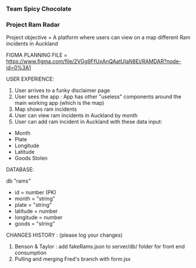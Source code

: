 ### Team Spicy Chocolate 
### Project Ram Radar

Project objective = A platform where users can view on a map different Ram incidents in Auckland 

FIGMA PLANNING FILE = https://www.figma.com/file/2VGg9FfUxAnQAatUIaN8Ei/RAMDAR?node-id=0%3A1

USER EXPERIENCE: 

1) User arrives to a funky disclaimer page 
2) User sees the app : 
  App has other "useless" components around the main working app (which is the map) 
3) Map shows ram incidents 
4) User can view ram incidents in Auckland by month
5) User can add ram incident in Auckland with these data input: 

- Month
- Plate 
- Longitude
- Latitude 
- Goods Stolen


DATABASE: 

db "rams"
- id = number (PK)
- month = "string" 
- plate = "string" 
- latitude = number 
- longitude = number 
- goods = "string"

CHANGES HISTORY : (please log your changes) 

1. Benson & Taylor : add fakeRams.json to server/db/ folder for front end consumption
2. Pulling and merging Fred's branch with form.jsx


